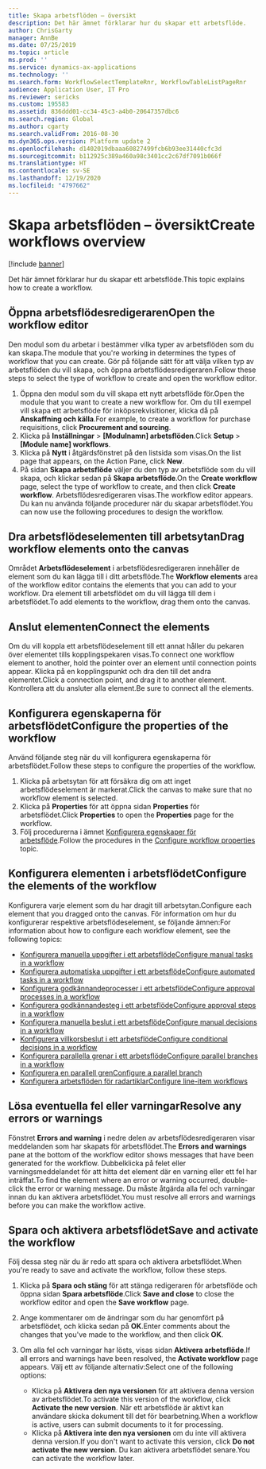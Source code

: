 ```yaml
---
title: Skapa arbetsflöden – översikt
description: Det här ämnet förklarar hur du skapar ett arbetsflöde.
author: ChrisGarty
manager: AnnBe
ms.date: 07/25/2019
ms.topic: article
ms.prod: ''
ms.service: dynamics-ax-applications
ms.technology: ''
ms.search.form: WorkflowSelectTemplateRnr, WorkflowTableListPageRnr
audience: Application User, IT Pro
ms.reviewer: sericks
ms.custom: 195583
ms.assetid: 836ddd01-cc34-45c3-a4b0-20647357dbc6
ms.search.region: Global
ms.author: cgarty
ms.search.validFrom: 2016-08-30
ms.dyn365.ops.version: Platform update 2
ms.openlocfilehash: d1402019dbaaa60827499fcb6b93ee31440cfc3d
ms.sourcegitcommit: b112925c389a460a98c3401cc2c67df7091b066f
ms.translationtype: HT
ms.contentlocale: sv-SE
ms.lasthandoff: 12/19/2020
ms.locfileid: "4797662"
---
```

# <a name="create-workflows-overview"></a><span data-ttu-id="dbd4f-103">Skapa arbetsflöden – översikt</span><span class="sxs-lookup"><span data-stu-id="dbd4f-103">Create workflows overview</span></span>

[!include [banner](../includes/banner.md)]

<span data-ttu-id="dbd4f-104">Det här ämnet förklarar hur du skapar ett arbetsflöde.</span><span class="sxs-lookup"><span data-stu-id="dbd4f-104">This topic explains how to create a workflow.</span></span>

## <a name="open-the-workflow-editor"></a><span data-ttu-id="dbd4f-105">Öppna arbetsflödesredigeraren</span><span class="sxs-lookup"><span data-stu-id="dbd4f-105">Open the workflow editor</span></span>

<span data-ttu-id="dbd4f-106">Den modul som du arbetar i bestämmer vilka typer av arbetsflöden som du kan skapa.</span><span class="sxs-lookup"><span data-stu-id="dbd4f-106">The module that you're working in determines the types of workflow that you can create.</span></span> <span data-ttu-id="dbd4f-107">Gör på följande sätt för att välja vilken typ av arbetsflöden du vill skapa, och öppna arbetsflödesredigeraren.</span><span class="sxs-lookup"><span data-stu-id="dbd4f-107">Follow these steps to select the type of workflow to create and open the workflow editor.</span></span>

1. <span data-ttu-id="dbd4f-108">Öppna den modul som du vill skapa ett nytt arbetsflöde för.</span><span class="sxs-lookup"><span data-stu-id="dbd4f-108">Open the module that you want to create a new workflow for.</span></span> <span data-ttu-id="dbd4f-109">Om du till exempel vill skapa ett arbetsflöde för inköpsrekvisitioner, klicka då på **Anskaffning och källa**.</span><span class="sxs-lookup"><span data-stu-id="dbd4f-109">For example, to create a workflow for purchase requisitions, click **Procurement and sourcing**.</span></span>
2. <span data-ttu-id="dbd4f-110">Klicka på **Inställningar** &gt; **\[Modulnamn\] arbetsflöden**.</span><span class="sxs-lookup"><span data-stu-id="dbd4f-110">Click **Setup** &gt; **\[Module name\] workflows**.</span></span>
3. <span data-ttu-id="dbd4f-111">Klicka på **Nytt** i åtgärdsfönstret på den listsida som visas.</span><span class="sxs-lookup"><span data-stu-id="dbd4f-111">On the list page that appears, on the Action Pane, click **New**.</span></span>
4. <span data-ttu-id="dbd4f-112">På sidan **Skapa arbetsflöde** väljer du den typ av arbetsflöde som du vill skapa, och klickar sedan på **Skapa arbetsflöde**.</span><span class="sxs-lookup"><span data-stu-id="dbd4f-112">On the **Create workflow** page, select the type of workflow to create, and then click **Create workflow**.</span></span> <span data-ttu-id="dbd4f-113">Arbetsflödesredigeraren visas.</span><span class="sxs-lookup"><span data-stu-id="dbd4f-113">The workflow editor appears.</span></span> <span data-ttu-id="dbd4f-114">Du kan nu använda följande procedurer när du skapar arbetsflödet.</span><span class="sxs-lookup"><span data-stu-id="dbd4f-114">You can now use the following procedures to design the workflow.</span></span>

## <a name="drag-workflow-elements-onto-the-canvas"></a><span data-ttu-id="dbd4f-115">Dra arbetsflödeselementen till arbetsytan</span><span class="sxs-lookup"><span data-stu-id="dbd4f-115">Drag workflow elements onto the canvas</span></span>

<span data-ttu-id="dbd4f-116">Området **Arbetsflödeselement** i arbetsflödesredigeraren innehåller de element som du kan lägga till i ditt arbetsflöde.</span><span class="sxs-lookup"><span data-stu-id="dbd4f-116">The **Workflow elements** area of the workflow editor contains the elements that you can add to your workflow.</span></span> <span data-ttu-id="dbd4f-117">Dra element till arbetsflödet om du vill lägga till dem i arbetsflödet.</span><span class="sxs-lookup"><span data-stu-id="dbd4f-117">To add elements to the workflow, drag them onto the canvas.</span></span>

## <a name="connect-the-elements"></a><span data-ttu-id="dbd4f-118">Anslut elementen</span><span class="sxs-lookup"><span data-stu-id="dbd4f-118">Connect the elements</span></span>

<span data-ttu-id="dbd4f-119">Om du vill koppla ett arbetsflödeselement till ett annat håller du pekaren över elementet tills kopplingspekaren visas.</span><span class="sxs-lookup"><span data-stu-id="dbd4f-119">To connect one workflow element to another, hold the pointer over an element until connection points appear.</span></span> <span data-ttu-id="dbd4f-120">Klicka på en kopplingspunkt och dra den till det andra elementet.</span><span class="sxs-lookup"><span data-stu-id="dbd4f-120">Click a connection point, and drag it to another element.</span></span> <span data-ttu-id="dbd4f-121">Kontrollera att du ansluter alla element.</span><span class="sxs-lookup"><span data-stu-id="dbd4f-121">Be sure to connect all the elements.</span></span>

## <a name="configure-the-properties-of-the-workflow"></a><span data-ttu-id="dbd4f-122">Konfigurera egenskaperna för arbetsflödet</span><span class="sxs-lookup"><span data-stu-id="dbd4f-122">Configure the properties of the workflow</span></span>

<span data-ttu-id="dbd4f-123">Använd följande steg när du vill konfigurera egenskaperna för arbetsflödet.</span><span class="sxs-lookup"><span data-stu-id="dbd4f-123">Follow these steps to configure the properties of the workflow.</span></span>

1. <span data-ttu-id="dbd4f-124">Klicka på arbetsytan för att försäkra dig om att inget arbetsflödeselement är markerat.</span><span class="sxs-lookup"><span data-stu-id="dbd4f-124">Click the canvas to make sure that no workflow element is selected.</span></span>
2. <span data-ttu-id="dbd4f-125">Klicka på **Properties** för att öppna sidan **Properties** för arbetsflödet.</span><span class="sxs-lookup"><span data-stu-id="dbd4f-125">Click **Properties** to open the **Properties** page for the workflow.</span></span>
3. <span data-ttu-id="dbd4f-126">Följ procedurerna i ämnet [Konfigurera egenskaper för arbetsflöde](configure-workflow-properties.md).</span><span class="sxs-lookup"><span data-stu-id="dbd4f-126">Follow the procedures in the [Configure workflow properties](configure-workflow-properties.md) topic.</span></span>

## <a name="configure-the-elements-of-the-workflow"></a><span data-ttu-id="dbd4f-127">Konfigurera elementen i arbetsflödet</span><span class="sxs-lookup"><span data-stu-id="dbd4f-127">Configure the elements of the workflow</span></span>

<span data-ttu-id="dbd4f-128">Konfigurera varje element som du har dragit till arbetsytan.</span><span class="sxs-lookup"><span data-stu-id="dbd4f-128">Configure each element that you dragged onto the canvas.</span></span> <span data-ttu-id="dbd4f-129">För information om hur du konfigurerar respektive arbetsflödeselement, se följande ämnen:</span><span class="sxs-lookup"><span data-stu-id="dbd4f-129">For information about how to configure each workflow element, see the following topics:</span></span>

- [<span data-ttu-id="dbd4f-130">Konfigurera manuella uppgifter i ett arbetsflöde</span><span class="sxs-lookup"><span data-stu-id="dbd4f-130">Configure manual tasks in a workflow</span></span>](configure-manual-task-workflow.md)
- [<span data-ttu-id="dbd4f-131">Konfigurera automatiska uppgifter i ett arbetsflöde</span><span class="sxs-lookup"><span data-stu-id="dbd4f-131">Configure automated tasks in a workflow</span></span>](configure-automated-task-workflow.md)
- [<span data-ttu-id="dbd4f-132">Konfigurera godkännandeprocesser i ett arbetsflöde</span><span class="sxs-lookup"><span data-stu-id="dbd4f-132">Configure approval processes in a workflow</span></span>](configure-approval-process-workflow.md)
- [<span data-ttu-id="dbd4f-133">Konfigurera godkännandesteg i ett arbetsflöde</span><span class="sxs-lookup"><span data-stu-id="dbd4f-133">Configure approval steps in a workflow</span></span>](configure-approval-step-workflow.md)
- [<span data-ttu-id="dbd4f-134">Konfigurera manuella beslut i ett arbetsflöde</span><span class="sxs-lookup"><span data-stu-id="dbd4f-134">Configure manual decisions in a workflow</span></span>](configure-manual-decision-workflow.md)
- [<span data-ttu-id="dbd4f-135">Konfigurera villkorsbeslut i ett arbetsflöde</span><span class="sxs-lookup"><span data-stu-id="dbd4f-135">Configure conditional decisions in a workflow</span></span>](configure-conditional-decision-workflow.md)
- [<span data-ttu-id="dbd4f-136">Konfigurera parallella grenar i ett arbetsflöde</span><span class="sxs-lookup"><span data-stu-id="dbd4f-136">Configure parallel branches in a workflow</span></span>](configure-parallel-activity-workflow.md)
- [<span data-ttu-id="dbd4f-137">Konfigurera en parallell gren</span><span class="sxs-lookup"><span data-stu-id="dbd4f-137">Configure a parallel branch</span></span>](configure-parallel-branch-workflow.md)
- [<span data-ttu-id="dbd4f-138">Konfigurera arbetsflöden för radartiklar</span><span class="sxs-lookup"><span data-stu-id="dbd4f-138">Configure line-item workflows</span></span>](configure-line-item-workflow.md)

## <a name="resolve-any-errors-or-warnings"></a><span data-ttu-id="dbd4f-139">Lösa eventuella fel eller varningar</span><span class="sxs-lookup"><span data-stu-id="dbd4f-139">Resolve any errors or warnings</span></span>

<span data-ttu-id="dbd4f-140">Fönstret **Errors and warning** i nedre delen av arbetsflödesredigeraren visar meddelanden som har skapats för arbetsflödet.</span><span class="sxs-lookup"><span data-stu-id="dbd4f-140">The **Errors and warnings** pane at the bottom of the workflow editor shows messages that have been generated for the workflow.</span></span> <span data-ttu-id="dbd4f-141">Dubbelklicka på felet eller varningsmeddelandet för att hitta det element där en varning eller ett fel har inträffat.</span><span class="sxs-lookup"><span data-stu-id="dbd4f-141">To find the element where an error or warning occurred, double-click the error or warning message.</span></span> <span data-ttu-id="dbd4f-142">Du måste åtgärda alla fel och varningar innan du kan aktivera arbetsflödet.</span><span class="sxs-lookup"><span data-stu-id="dbd4f-142">You must resolve all errors and warnings before you can make the workflow active.</span></span>

## <a name="save-and-activate-the-workflow"></a><span data-ttu-id="dbd4f-143">Spara och aktivera arbetsflödet</span><span class="sxs-lookup"><span data-stu-id="dbd4f-143">Save and activate the workflow</span></span>

<span data-ttu-id="dbd4f-144">Följ dessa steg när du är redo att spara och aktivera arbetsflödet.</span><span class="sxs-lookup"><span data-stu-id="dbd4f-144">When you're ready to save and activate the workflow, follow these steps.</span></span>

1. <span data-ttu-id="dbd4f-145">Klicka på **Spara och stäng** för att stänga redigeraren för arbetsflöde och öppna sidan **Spara arbetsflöde**.</span><span class="sxs-lookup"><span data-stu-id="dbd4f-145">Click **Save and close** to close the workflow editor and open the **Save workflow** page.</span></span>
2. <span data-ttu-id="dbd4f-146">Ange kommentarer om de ändringar som du har genomfört på arbetsflödet, och klicka sedan på **OK**.</span><span class="sxs-lookup"><span data-stu-id="dbd4f-146">Enter comments about the changes that you've made to the workflow, and then click **OK**.</span></span>
3. <span data-ttu-id="dbd4f-147">Om alla fel och varningar har lösts, visas sidan **Aktivera arbetsflöde**.</span><span class="sxs-lookup"><span data-stu-id="dbd4f-147">If all errors and warnings have been resolved, the **Activate workflow** page appears.</span></span> <span data-ttu-id="dbd4f-148">Välj ett av följande alternativ:</span><span class="sxs-lookup"><span data-stu-id="dbd4f-148">Select one of the following options:</span></span>

    - <span data-ttu-id="dbd4f-149">Klicka på **Aktivera den nya versionen** för att aktivera denna version av arbetsflödet.</span><span class="sxs-lookup"><span data-stu-id="dbd4f-149">To activate this version of the workflow, click **Activate the new version**.</span></span> <span data-ttu-id="dbd4f-150">När ett arbetsflöde är aktivt kan användare skicka dokument till det för bearbetning.</span><span class="sxs-lookup"><span data-stu-id="dbd4f-150">When a workflow is active, users can submit documents to it for processing.</span></span>
    - <span data-ttu-id="dbd4f-151">Klicka på **Aktivera inte den nya versionen** om du inte vill aktivera denna version.</span><span class="sxs-lookup"><span data-stu-id="dbd4f-151">If you don't want to activate this version, click **Do not activate the new version**.</span></span> <span data-ttu-id="dbd4f-152">Du kan aktivera arbetsflödet senare.</span><span class="sxs-lookup"><span data-stu-id="dbd4f-152">You can activate the workflow later.</span></span>
